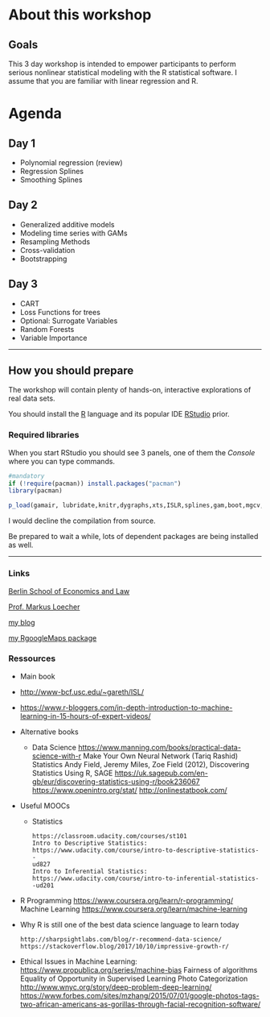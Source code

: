 About this workshop
===================

Goals
-----

This 3 day workshop is intended to empower participants to perform serious nonlinear statistical modeling with the R statistical software. I assume that you are familiar with linear regression and R.

Agenda
======

Day 1
-----

-   Polynomial regression (review)
-   Regression Splines
-   Smoothing Splines

Day 2
-----

-   Generalized additive models
-   Modeling time series with GAMs
-   Resampling Methods
-   Cross-validation
-   Bootstrapping

Day 3
-----

-   CART
-   Loss Functions for trees
-   Optional: Surrogate Variables
-   Random Forests
-   Variable Importance

------------------------------------------------------------------------

How you should prepare
----------------------

The workshop will contain plenty of hands-on, interactive explorations of real data sets.

You should install the [R](https://cran.r-project.org/) language and its popular IDE [RStudio](https://www.rstudio.com/products/rstudio/download/) prior.

### Required libraries

When you start RStudio you should see 3 panels, one of them the *Console* where you can type commands.

``` r
#mandatory
if (!require(pacman)) install.packages("pacman")
library(pacman)

p_load(gamair, lubridate,knitr,dygraphs,xts,ISLR,splines,gam,boot,mgcv,ggplot2,scales,partykit, install = TRUE)
```

I would decline the compilation from source.

Be prepared to wait a while, lots of dependent packages are being installed as well.

------------------------------------------------------------------------

### Links

[Berlin School of Economics and Law](http://www.hwr-berlin.de "BSEL Homepage")

[Prof. Markus Loecher](http://www.hwr-berlin.de/fachbereich-wirtschaftswissenschaften/kontakt/personen/kontakt-info/2184/ "ML official university link")

[my blog](https://blog.hwr-berlin.de/codeandstats/ "blog")

[my RgoogleMaps package](http://rgooglemaps.r-forge.r-project.org/ "RgoogleMaps on Rforge")

### Ressources

-   Main book
-   <http://www-bcf.usc.edu/~gareth/ISL/>
-   <https://www.r-bloggers.com/in-depth-introduction-to-machine-learning-in-15-hours-of-expert-videos/>
-   Alternative books
    -   Data Science <https://www.manning.com/books/practical-data-science-with-r> Make Your Own Neural Network (Tariq Rashid) Statistics Andy Field, Jeremy Miles, Zoe Field (2012), Discovering Statistics Using R, SAGE <https://uk.sagepub.com/en-gb/eur/discovering-statistics-using-r/book236067> <https://www.openintro.org/stat/> <http://onlinestatbook.com/>
-   Useful MOOCs
    -   Statistics

            https://classroom.udacity.com/courses/st101
            Intro to Descriptive Statistics: https://www.udacity.com/course/intro-to-descriptive-statistics--
            ud827
            Intro to Inferential Statistics: https://www.udacity.com/course/intro-to-inferential-statistics--ud201

-   R Programming <https://www.coursera.org/learn/r-programming/> Machine Learning <https://www.coursera.org/learn/machine-learning>

-   Why R is still one of the best data science language to learn today

        http://sharpsightlabs.com/blog/r-recommend-data-science/
        https://stackoverflow.blog/2017/10/10/impressive-growth-r/

-   Ethical Issues in Machine Learning: <https://www.propublica.org/series/machine-bias> Fairness of algorithms Equality of Opportunity in Supervised Learning Photo Categorization <http://www.wnyc.org/story/deep-problem-deep-learning/> <https://www.forbes.com/sites/mzhang/2015/07/01/google-photos-tags-two-african-americans-as-gorillas-through-facial-recognition-software/>
